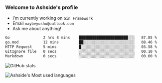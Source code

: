 ### Welcome to Ashside's profile

- I’m currently working on `Gin Framework`
- Email `maybeyushu@outlook.com`
- Ask me about anything!

<!--START_SECTION:waka-->

```txt
Go               2 hrs 8 mins    ██████████████████████░░░   87.85 %
go.mod           12 mins         ██░░░░░░░░░░░░░░░░░░░░░░░   08.46 %
HTTP Request     5 mins          █░░░░░░░░░░░░░░░░░░░░░░░░   03.58 %
GitIgnore file   0 secs          ░░░░░░░░░░░░░░░░░░░░░░░░░   00.10 %
Markdown         0 secs          ░░░░░░░░░░░░░░░░░░░░░░░░░   00.00 %
```

<!--END_SECTION:waka-->

![GitHub stats](https://github-readme-stats.vercel.app/api?username=Ashside)

![Ashside's Most used languages](https://github-readme-stats.vercel.app/api/top-langs/?username=Ashside&layout=compact&hide_border=true&langs_count=10)



